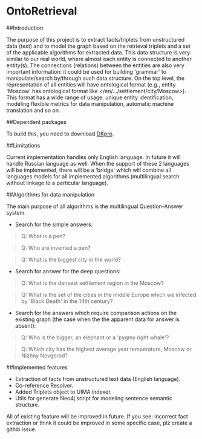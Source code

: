 # OntoRetrieval

##Introduction

The purpose of this project is to extract facts/triplets from unstructured data (text) and to model the graph based on the retrieval triplets and a set of the applicable algorithms for extracted data. This data structure is very similar to our real world, where almost each entity is connected to another entity(s). The connections (relations) between the entities are also very important information: it could be used for building 'grammar' to manipulate/search by/through such data structure.
On the top level, the representation of all entities will have ontological format (e.g., entity 'Moscow' has ontological format like </en/.../settlement/city/Moscow>). This format has a wide range of usage: unique entity identification, modeling flexible metrics for data manipulation, automatic machine translation and so on.

##Dependent packages

To build this, you need to download [DKpro](https://dkpro.github.io/).
 
##Limitations

Current implementation handles only English language. In future it will handle Russian language as well. When the support of these 2 languages will be implemented, there will be a 'bridge' which will combine all languages models for all implemented algorithms (multilingual search without linkage to a particular language).
 
##Algorithms for data manipulation

The main purpose of all algorithms is the multilingual Question-Answer system.

* Search for the simple answers:

> Q: What is a pen?

> Q: Who are invented a pen?

> Q: What is the biggest city in the world?

* Search for answer for the deep questions:

> Q: What is the densest settlement region in the Moscow?

> Q: What is the set of the cities in the middle Europe which we infected by 'Black Death' in the 14th century?

* Search for the answers which require comparison actions on the existing graph (the case when the the apparent data for answer is absent):

> Q: Who is the bigger, an elephant or a 'pygmy right whale'?

> Q: Which city has the highest average year temperature, Moscow or Nizhny Novgorod?
 
##Implemented features

* Extraction of facts from unstructured text data (English language).
* Co-reference Resolver.
* Added Triplets object to UIMA indexer.
* Utils for generate Neo4j script for modeling sentence semantic structure.
 
All of existing feature will be improved in future. If you see: incorrect fact extraction or think it could be improved in some specific case, plz create a githib issue.
